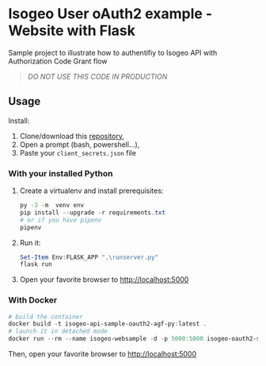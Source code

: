 # Isogeo User oAuth2 example - Website with Flask

Sample project to illustrate how to authentifiy to Isogeo API with Authorization Code Grant flow

> *DO NOT USE THIS CODE IN PRODUCTION*

## Usage

Install:

1. Clone/download this [repository](https://github.com/isogeo/api-sample-oauth2-agf-py),
2. Open a prompt (bash, powershell...),
3. Paste your `client_secrets.json` file

### With your installed Python

1. Create a virtualenv and install prerequisites:

    ```powershell
    py -3 -m  venv env
    pip install --upgrade -r requirements.txt
    # or if you have pipenv
    pipenv
    ```

2. Run it:

    ```powershell
    Set-Item Env:FLASK_APP ".\runserver.py"
    flask run
    ```

3. Open your favorite browser to [http://localhost:5000](http://localhost:5000)

### With Docker

```powershell
# build the container
docker build -t isogeo-api-sample-oauth2-agf-py:latest .
# launch it in detached mode
docker run --rm --name isogeo-websample -d -p 5000:5000 isogeo-oauth2-sample
```

Then, open your favorite browser to [http://localhost:5000](http://localhost:5000)
